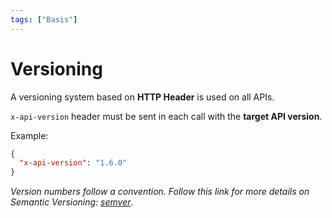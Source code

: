 ```yaml
---
tags: ["Basis"]
---
```


# Versioning

A versioning system based on **HTTP Header** is used on all APIs.

`x-api-version` header must be sent in each call with the **target API version**.

Example:

```json
{
  "x-api-version": "1.6.0"
}
```

_Version numbers follow a convention. Follow this link for more details on Semantic Versioning: [semver](https://semver.org/)_.
